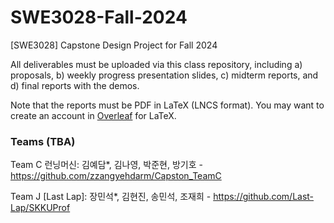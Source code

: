 # SWE3028-Fall-2024
[SWE3028] Capstone Design Project for Fall 2024

All deliverables must be uploaded via this class repository, 
including a) proposals, b) weekly progress presentation slides,
c) midterm reports, and d) final reports with the demos.

Note that the reports must be PDF in LaTeX (LNCS format).
You may want to create an account in [Overleaf](https://www.overleaf.com/latex/templates/springer-lecture-notes-in-computer-science/kzwwpvhwnvfj) for LaTeX.

### Teams (TBA)

Team C 런닝머신: 김예담*, 김나영, 박준현, 방기호 - https://github.com/zzangyehdarm/Capston_TeamC

Team J [Last Lap]: 장민석*, 김현진, 송민석, 조재희 - https://github.com/Last-Lap/SKKUProf
